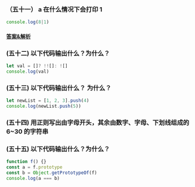 ### （五十一） a 在什么情况下会打印 1
```javascript
console.log(8|1)
```

#### [答案&解析](https://github.com/QMcoder/QM-FE-Interview/issues/64)

### (五十二) 以下代码输出什么？为什么？
```javascript
let val = []? !![]: ![]
console.log(val)
```

### (五十三) 以下代码输出什么？ 为什么？
```javascript
let newList = [1, 2, 3].push(4)
console.log(newList.push(5))
```

### (五十四) 用正则写出由字母开头，其余由数字、字母、下划线组成的 6~30 的字符串

### (五十五) 以下代码输出什么？为什么？
```javascript
function f() {}
const a = f.prototype
const b = Object.getPrototypeOf(f)
console.log(a === b)
```
